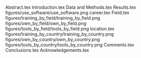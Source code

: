 Abstract.tex
Introduction.tex
Data and Methods.tex
Results.tex
figures/use_software/use_software.png
career.tex
Field.tex
figures/training_by_field/training_by_field.png
figures/own_by_field/own_by_field.png
figures/tools_by_field/tools_by_field.png
location.tex
figures/training_by_country/training_by_country.png
figures/own_by_country/own_by_country.png
figures/tools_by_country/tools_by_country.png
Comments.tex
Conclusions.tex
Acknowledgements.tex